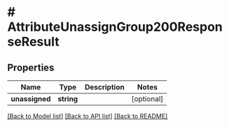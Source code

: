 # # AttributeUnassignGroup200ResponseResult

## Properties

Name | Type | Description | Notes
------------ | ------------- | ------------- | -------------
**unassigned** | **string** |  | [optional]

[[Back to Model list]](../../README.md#models) [[Back to API list]](../../README.md#endpoints) [[Back to README]](../../README.md)
